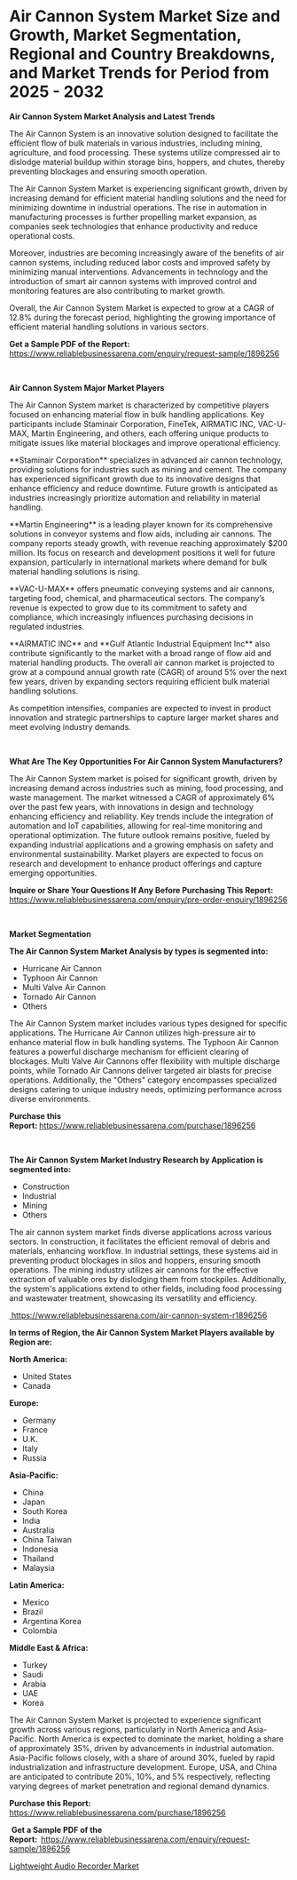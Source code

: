 <p><h1>Air Cannon System Market Size and Growth, Market Segmentation, Regional and Country Breakdowns, and Market Trends for Period from 2025 -  2032</h1></p><p><strong>Air Cannon System Market Analysis and Latest Trends</strong></p>
<p><p>The Air Cannon System is an innovative solution designed to facilitate the efficient flow of bulk materials in various industries, including mining, agriculture, and food processing. These systems utilize compressed air to dislodge material buildup within storage bins, hoppers, and chutes, thereby preventing blockages and ensuring smooth operation. </p><p>The Air Cannon System Market is experiencing significant growth, driven by increasing demand for efficient material handling solutions and the need for minimizing downtime in industrial operations. The rise in automation in manufacturing processes is further propelling market expansion, as companies seek technologies that enhance productivity and reduce operational costs.</p><p>Moreover, industries are becoming increasingly aware of the benefits of air cannon systems, including reduced labor costs and improved safety by minimizing manual interventions. Advancements in technology and the introduction of smart air cannon systems with improved control and monitoring features are also contributing to market growth. </p><p>Overall, the Air Cannon System Market is expected to grow at a CAGR of 12.8% during the forecast period, highlighting the growing importance of efficient material handling solutions in various sectors.</p></p>
<p><strong>Get a Sample PDF of the Report:&nbsp;</strong> <a href="https://www.reliablebusinessarena.com/enquiry/request-sample/1896256?utm_campaign=2195&utm_medium=2&utm_source=Github&utm_content=ia&utm_term=28032025&utm_id=air-cannon-system">https://www.reliablebusinessarena.com/enquiry/request-sample/1896256</a></p>
<p>&nbsp;</p>
<p><strong>Air Cannon System Major Market Players</strong></p>
<p><p>The Air Cannon System market is characterized by competitive players focused on enhancing material flow in bulk handling applications. Key participants include Staminair Corporation, FineTek, AIRMATIC INC, VAC-U-MAX, Martin Engineering, and others, each offering unique products to mitigate issues like material blockages and improve operational efficiency.</p><p>**Staminair Corporation** specializes in advanced air cannon technology, providing solutions for industries such as mining and cement. The company has experienced significant growth due to its innovative designs that enhance efficiency and reduce downtime. Future growth is anticipated as industries increasingly prioritize automation and reliability in material handling.</p><p>**Martin Engineering** is a leading player known for its comprehensive solutions in conveyor systems and flow aids, including air cannons. The company reports steady growth, with revenue reaching approximately $200 million. Its focus on research and development positions it well for future expansion, particularly in international markets where demand for bulk material handling solutions is rising.</p><p>**VAC-U-MAX** offers pneumatic conveying systems and air cannons, targeting food, chemical, and pharmaceutical sectors. The company’s revenue is expected to grow due to its commitment to safety and compliance, which increasingly influences purchasing decisions in regulated industries.</p><p>**AIRMATIC INC** and **Gulf Atlantic Industrial Equipment Inc** also contribute significantly to the market with a broad range of flow aid and material handling products. The overall air cannon market is projected to grow at a compound annual growth rate (CAGR) of around 5% over the next few years, driven by expanding sectors requiring efficient bulk material handling solutions.</p><p>As competition intensifies, companies are expected to invest in product innovation and strategic partnerships to capture larger market shares and meet evolving industry demands.</p></p>
<p>&nbsp;</p>
<p><strong>What Are The Key Opportunities For Air Cannon System Manufacturers?</strong></p>
<p><p>The Air Cannon System market is poised for significant growth, driven by increasing demand across industries such as mining, food processing, and waste management. The market witnessed a CAGR of approximately 6% over the past few years, with innovations in design and technology enhancing efficiency and reliability. Key trends include the integration of automation and IoT capabilities, allowing for real-time monitoring and operational optimization. The future outlook remains positive, fueled by expanding industrial applications and a growing emphasis on safety and environmental sustainability. Market players are expected to focus on research and development to enhance product offerings and capture emerging opportunities.</p></p>
<p><strong>Inquire or Share Your Questions If Any Before Purchasing This Report:</strong> <a href="https://www.reliablebusinessarena.com/enquiry/pre-order-enquiry/1896256?utm_campaign=2195&utm_medium=2&utm_source=Github&utm_content=ia&utm_term=28032025&utm_id=air-cannon-system">https://www.reliablebusinessarena.com/enquiry/pre-order-enquiry/1896256</a></p>
<p>&nbsp;</p>
<p><strong>Market Segmentation</strong></p>
<p><strong>The Air Cannon System Market Analysis by types is segmented into:</strong></p>
<p><ul><li>Hurricane Air Cannon</li><li>Typhoon Air Cannon</li><li>Multi Valve Air Cannon</li><li>Tornado Air Cannon</li><li>Others</li></ul></p>
<p><p>The Air Cannon System market includes various types designed for specific applications. The Hurricane Air Cannon utilizes high-pressure air to enhance material flow in bulk handling systems. The Typhoon Air Cannon features a powerful discharge mechanism for efficient clearing of blockages. Multi Valve Air Cannons offer flexibility with multiple discharge points, while Tornado Air Cannons deliver targeted air blasts for precise operations. Additionally, the "Others" category encompasses specialized designs catering to unique industry needs, optimizing performance across diverse environments.</p></p>
<p><strong>Purchase this Report:&nbsp;</strong><a href="https://www.reliablebusinessarena.com/purchase/1896256?utm_campaign=2195&utm_medium=2&utm_source=Github&utm_content=ia&utm_term=28032025&utm_id=air-cannon-system">https://www.reliablebusinessarena.com/purchase/1896256</a></p>
<p>&nbsp;</p>
<p><strong>The Air Cannon System Market Industry Research by Application is segmented into:</strong></p>
<p><ul><li>Construction</li><li>Industrial</li><li>Mining</li><li>Others</li></ul></p>
<p><p>The air cannon system market finds diverse applications across various sectors. In construction, it facilitates the efficient removal of debris and materials, enhancing workflow. In industrial settings, these systems aid in preventing product blockages in silos and hoppers, ensuring smooth operations. The mining industry utilizes air cannons for the effective extraction of valuable ores by dislodging them from stockpiles. Additionally, the system's applications extend to other fields, including food processing and wastewater treatment, showcasing its versatility and efficiency.</p></p>
<p><a href="https://www.reliablebusinessarena.com/air-cannon-system-r1896256?utm_campaign=2195&utm_medium=2&utm_source=Github&utm_content=ia&utm_term=28032025&utm_id=air-cannon-system">&nbsp;https://www.reliablebusinessarena.com/air-cannon-system-r1896256</a></p>
<p><strong>In terms of Region, the Air Cannon System Market Players available by Region are:</strong></p>
<p>
    <p> <strong> North America: </strong>
        <ul>
            <li>United States</li>
            <li>Canada</li>
        </ul>
        </p> 
    <p> <strong> Europe: </strong>
        <ul>
            <li>Germany</li>
            <li>France</li>
            <li>U.K.</li>
            <li>Italy</li>
            <li>Russia</li>
        </ul>
        </p> 
    <p> <strong> Asia-Pacific: </strong>
        <ul>
            <li>China</li>
            <li>Japan</li>
            <li>South Korea</li>
            <li>India</li>
            <li>Australia</li>
            <li>China Taiwan</li>
            <li>Indonesia</li>
            <li>Thailand</li>
            <li>Malaysia</li>
        </ul>
        </p> 
    <p> <strong> Latin America: </strong>
        <ul>
            <li>Mexico</li>
            <li>Brazil</li>
            <li>Argentina Korea</li>
            <li>Colombia</li>
        </ul>
        </p> 
    <p> <strong> Middle East & Africa: </strong>
        <ul>
            <li>Turkey</li>
            <li>Saudi</li>
            <li>Arabia</li>
            <li>UAE</li>
            <li>Korea</li>
        </ul>
    </p>
    </p>
<p><p>The Air Cannon System Market is projected to experience significant growth across various regions, particularly in North America and Asia-Pacific. North America is expected to dominate the market, holding a share of approximately 35%, driven by advancements in industrial automation. Asia-Pacific follows closely, with a share of around 30%, fueled by rapid industrialization and infrastructure development. Europe, USA, and China are anticipated to contribute 20%, 10%, and 5% respectively, reflecting varying degrees of market penetration and regional demand dynamics.</p></p>
<p><strong>Purchase this Report: </strong><a href="https://www.reliablebusinessarena.com/purchase/1896256?utm_campaign=2195&utm_medium=2&utm_source=Github&utm_content=ia&utm_term=28032025&utm_id=air-cannon-system">https://www.reliablebusinessarena.com/purchase/1896256</a></p>
<p>&nbsp;<strong>Get a Sample PDF of the Report:&nbsp;&nbsp;</strong><a href="https://www.reliablebusinessarena.com/enquiry/request-sample/1896256?utm_campaign=2195&utm_medium=2&utm_source=Github&utm_content=ia&utm_term=28032025&utm_id=air-cannon-system">https://www.reliablebusinessarena.com/enquiry/request-sample/1896256</a></p>
<p><strong></strong></p>
<p><p><a href="https://github.com/JakirUddin511/Market-Research-Report-List-2/blob/main/lightweight-audio-recorder-market.md?utm_campaign=2195&utm_medium=2&utm_source=Github&utm_content=ia&utm_term=28032025&utm_id=air-cannon-system">Lightweight Audio Recorder Market</a></p></p>